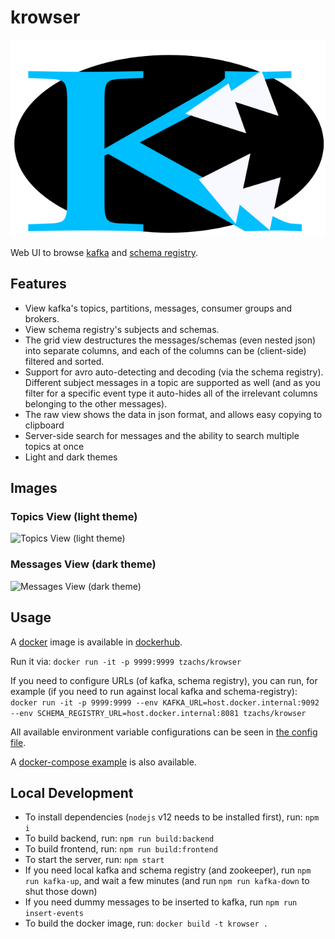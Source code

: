 # krowser

<p align="center">
    <img src="./logo.svg">
</p>

Web UI to browse [kafka](https://kafka.apache.org/) and [schema registry](https://docs.confluent.io/current/schema-registry/index.html).

## Features

- View kafka's topics, partitions, messages, consumer groups and brokers.
- View schema registry's subjects and schemas.
- The grid view destructures the messages/schemas (even nested json) into separate columns, and each of the columns can be (client-side) filtered and sorted.
- Support for avro auto-detecting and decoding (via the schema registry). Different subject messages in a topic are supported as well (and as you filter for a specific event type it auto-hides all of the irrelevant columns belonging to the other messages).
- The raw view shows the data in json format, and allows easy copying to clipboard
- Server-side search for messages and the ability to search multiple topics at once
- Light and dark themes

## Images

### Topics View (light theme)

![Topics View (light theme)](./docs/images/topics.png "Topics View (light theme)")

### Messages View (dark theme)

![Messages View (dark theme)](/docs/images/messages.png "Messages View (dark theme)")

## Usage

A [docker](https://www.docker.com/) image is available in [dockerhub](https://hub.docker.com/repository/docker/tzachs/krowser/).

Run it via: `docker run -it -p 9999:9999 tzachs/krowser`

If you need to configure URLs (of kafka, schema registry), you can run, for example (if you need to run against local kafka and schema-registry):
`docker run -it -p 9999:9999 --env KAFKA_URL=host.docker.internal:9092 --env SCHEMA_REGISTRY_URL=host.docker.internal:8081 tzachs/krowser`

All available environment variable configurations can be seen in [the config file](./src/server/config.ts).

A [docker-compose example](./docs/examples/docker-compose.yml) is also available.

## Local Development

- To install dependencies (`nodejs` v12 needs to be installed first), run: `npm i`
- To build backend, run: `npm run build:backend`
- To build frontend, run: `npm run build:frontend`
- To start the server, run: `npm start`
- If you need local kafka and schema registry (and zookeeper), run `npm run kafka-up`, and wait a few minutes (and run `npm run kafka-down` to shut those down)
- If you need dummy messages to be inserted to kafka, run `npm run insert-events`
- To build the docker image, run: `docker build -t krowser .`


